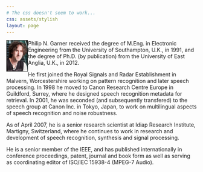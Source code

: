 ```yaml
---
# The css doesn't seem to work...
css: assets/stylish
layout: page
---
```


<img class="mugshot" src="assets/mugshot.jpg" width="11%" border="1"
	alt="Photo" align="left">
Philip N. Garner received the degree of M.Eng. in Electronic
Engineering from the University of Southampton, U.K., in 1991, and the degree
of Ph.D. (by publication) from the University of East Anglia, U.K., in 2012.

He first joined the Royal Signals and Radar Establishment in Malvern,
Worcestershire working on pattern recognition and later speech processing.  In
1998 he moved to Canon Research Centre Europe in Guildford, Surrey, where he
designed speech recognition metadata for retrieval.  In 2001, he was seconded
(and subsequently transfered) to the speech group at Canon Inc. in Tokyo,
Japan, to work on multilingual aspects of speech recognition and noise
robustness.

As of April 2007, he is a senior research scientist at Idiap Research
Institute, Martigny, Switzerland, where he continues to work in research and
development of speech recognition, synthesis and signal processing.

He is a senior member of the IEEE, and has published internationally in
conference proceedings, patent, journal and book form as well as serving as
coordinating editor of ISO/IEC 15938-4 (MPEG-7 Audio).
